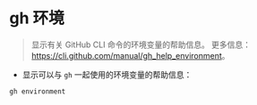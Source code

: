 # gh 环境

> 显示有关 GitHub CLI 命令的环境变量的帮助信息。
> 更多信息：<https://cli.github.com/manual/gh_help_environment>。

- 显示可以与 `gh` 一起使用的环境变量的帮助信息：

`gh environment`